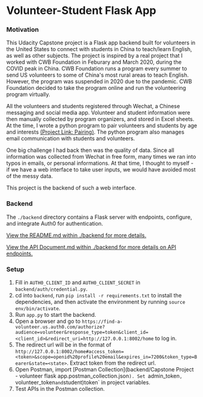 # Volunteer-Student Flask App

### Motivation
This Udacity Capstone project is a Flask app backend built for volunteers in the United States to connect with students in China to teach/learn English, as well as other subjects. The project is inspired by a real project that I worked with CWB Foundation in Feburary and March 2020, during the COVID peak in China. CWB Foundation runs a program every summer to send US volunteers to some of China's most rural areas to teach English. However, the program was suspended in 2020 due to the pandemic. CWB Foundation decided to take the program online and run the volunteering program virtually.

All the volunteers and students registered through Wechat, a Chinese messaging and social media app. Volunteer and student information were then manually collected by program organizers, and stored in Excel sheets. At the time, I wrote a python program to pair volunteers and students by age and interests [(Project Link: Pairing)](https://github.com/wenxingliu/pairing_students). The python program also manages email communication with students and volunteers.

One big challenge I had back then was the quality of data. Since all information was collected from Wechat in free form, many times we ran into typos in emails, or personal informations. At that time, I thought to myself - if we have a web interface to take user inputs, we would have avoided most of the messy data.

This project is the backend of such a web interface.


### Backend

The `./backend` directory contains a Flask server with endpoints, configure, and integrate Auth0 for authentication.

[View the README.md within ./backend for more details.](./backend/README.md)

[View the API Document.md within ./backend for more details on API endpoints.](./backend/API.md)


### Setup

1. Fill in `AUTH0_CLIENT_ID` and `AUTH0_CLIENT_SECRET` in `backend/auth/credential.py`.
2. cd into `backend`, run `pip install -r requirements.txt` to install the dependencies, and then activate the environment by running `source env/bin/activate`.
3. Run `app.py` to start the backend.
4. Open a browser and go to `https://find-a-volunteer.us.auth0.com/authorize?audience=volunteer&response_type=token&client_id=<client_id>&redirect_uri=http://127.0.0.1:8002/home` to log in. 
5. The redirect url will be in the format of `http://127.0.0.1:8002/home#access_token=<token>&scope=openid%20profile%20email&expires_in=7200&token_type=Bearer&state=<state>`. Extract token from the redirect url.
6. Open Postman, import [Postman Collection](backend/Capstone Project - volunteer flask app.postman_collection.json`). Set `admin_token`, `volunteer_token` and `student)token` in project variables.
7. Test APIs in the Postman collection.
